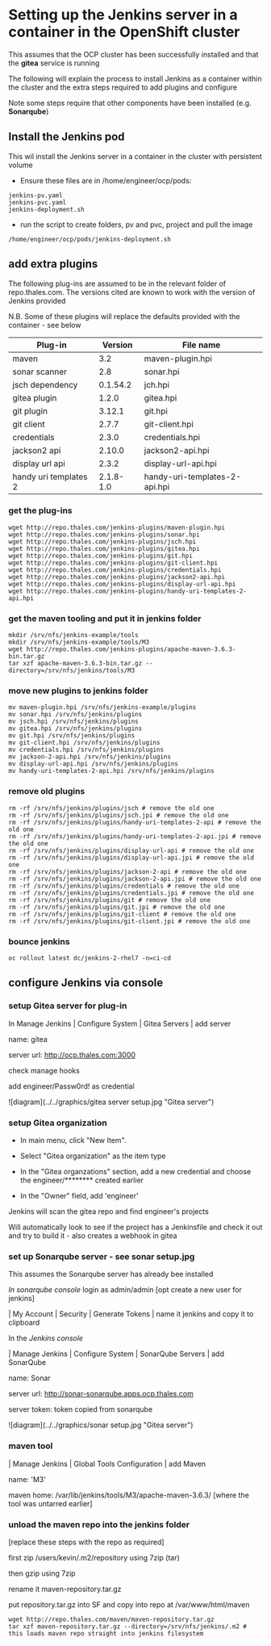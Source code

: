 # Setting up the Jenkins server in a container in the OpenShift cluster

This assumes that the OCP cluster has been successfully installed and that the **gitea** service is running

The following will explain the process to install Jenkins as a container within the cluster and the extra steps required to add plugins and configure

Note some steps require that other components have been installed (e.g. **Sonarqube**)

## Install the Jenkins pod

This wil install the Jenkins server in a container in the cluster with persistent volume

* Ensure these files are in /home/engineer/ocp/pods:

```
jenkins-pv.yaml
jenkins-pvc.yaml
jenkins-deployment.sh
```

* run the script to create folders, pv and pvc, project and pull the image

```
/home/engineer/ocp/pods/jenkins-deployment.sh
```

## add extra plugins

The following plug-ins are assumed to be in the relevant folder of repo.thales.com. The versions cited are known to work with the version of Jenkins provided 

N.B. Some of these plugins will replace the defaults provided with the container - see below

| Plug-in | Version    | File name |
| ----- |------| --------- |
| maven    | 3.2 | maven-plugin.hpi |
| sonar scanner      | 2.8      |  sonar.hpi |
| jsch dependency | 0.1.54.2 | jch.hpi |
| gitea plugin | 1.2.0 | gitea.hpi |
| git plugin | 3.12.1 | git.hpi |
| git client | 2.7.7 | git-client.hpi |
| credentials | 2.3.0 | credentials.hpi |
| jackson2 api | 2.10.0 | jackson2-api.hpi |
| display url api | 2.3.2 | display-url-api.hpi |
| handy uri templates 2 | 2.1.8-1.0 | handy-uri-templates-2-api.hpi |


### get the plug-ins


```
wget http://repo.thales.com/jenkins-plugins/maven-plugin.hpi
wget http://repo.thales.com/jenkins-plugins/sonar.hpi
wget http://repo.thales.com/jenkins-plugins/jsch.hpi
wget http://repo.thales.com/jenkins-plugins/gitea.hpi
wget http://repo.thales.com/jenkins-plugins/git.hpi
wget http://repo.thales.com/jenkins-plugins/git-client.hpi
wget http://repo.thales.com/jenkins-plugins/credentials.hpi
wget http://repo.thales.com/jenkins-plugins/jackson2-api.hpi
wget http://repo.thales.com/jenkins-plugins/display-url-api.hpi
wget http://repo.thales.com/jenkins-plugins/handy-uri-templates-2-api.hpi
```

### get the maven tooling and put it in jenkins folder

```
mkdir /srv/nfs/jenkins-example/tools
mkdir /srv/nfs/jenkins-example/tools/M3
wget http://repo.thales.com/jenkins-plugins/apache-maven-3.6.3-bin.tar.gz
tar xzf apache-maven-3.6.3-bin.tar.gz --directory=/srv/nfs/jenkins/tools/M3
```

### move new plugins to jenkins folder

```
mv maven-plugin.hpi /srv/nfs/jenkins-example/plugins
mv sonar.hpi /srv/nfs/jenkins/plugins
mv jsch.hpi /srv/nfs/jenkins/plugins
mv gitea.hpi /srv/nfs/jenkins/plugins
mv git.hpi /srv/nfs/jenkins/plugins
mv git-client.hpi /srv/nfs/jenkins/plugins
mv credentials.hpi /srv/nfs/jenkins/plugins
mv jackson-2-api.hpi /srv/nfs/jenkins/plugins
mv display-url-api.hpi /srv/nfs/jenkins/plugins
mv handy-uri-templates-2-api.hpi /srv/nfs/jenkins/plugins
```

### remove old plugins

```
rm -rf /srv/nfs/jenkins/plugins/jsch # remove the old one
rm -rf /srv/nfs/jenkins/plugins/jsch.jpi # remove the old one
rm -rf /srv/nfs/jenkins/plugins/handy-uri-templates-2-api # remove the old one
rm -rf /srv/nfs/jenkins/plugins/handy-uri-templates-2-api.jpi # remove the old one
rm -rf /srv/nfs/jenkins/plugins/display-url-api # remove the old one
rm -rf /srv/nfs/jenkins/plugins/display-url-api.jpi # remove the old one
rm -rf /srv/nfs/jenkins/plugins/jackson-2-api # remove the old one
rm -rf /srv/nfs/jenkins/plugins/jackson-2-api.jpi # remove the old one
rm -rf /srv/nfs/jenkins/plugins/credentials # remove the old one
rm -rf /srv/nfs/jenkins/plugins/credentials.jpi # remove the old one
rm -rf /srv/nfs/jenkins/plugins/git # remove the old one
rm -rf /srv/nfs/jenkins/plugins/git.jpi # remove the old one
rm -rf /srv/nfs/jenkins/plugins/git-client # remove the old one
rm -rf /srv/nfs/jenkins/plugins/git-client.jpi # remove the old one
```

### bounce jenkins

```
oc rollout latest dc/jenkins-2-rhel7 -n=ci-cd
```


## configure Jenkins via console

### setup Gitea server for plug-in

In Manage Jenkins | Configure System | Gitea Servers | add server

name: gitea 

server url: http://ocp.thales.com:3000

check manage hooks

add engineer/Passw0rd! as credential

![diagram](../../graphics/gitea server setup.jpg "Gitea server")

### setup Gitea organization

* In main menu, click "New Item".

* Select "Gitea organization" as the item type

* In the "Gitea organzations" section, add a new credential and choose the engineer/******** created earlier

* In the "Owner" field, add 'engineer'

Jenkins will scan the gitea repo and find engineer's projects 

Will automatically look to see if the project has a Jenkinsfile and check it out and try to build it - also creates a webhook in gitea


### set up Sonarqube  server  - see sonar setup.jpg

This assumes the Sonarqube server has already bee installed 

_In sonarqube console_ login as admin/admin [opt create a new user for jenkins] 

| My Account | Security | Generate Tokens | name it jenkins and copy it to clipboard

In the _Jenkins console_

| Manage Jenkins | Configure System | SonarQube Servers | add SonarQube

name: Sonar

server url: http://sonar-sonarqube.apps.ocp.thales.com 

server token: token copied from sonarqube 

![diagram](../../graphics/sonar setup.jpg "Gitea server")

### maven tool

| Manage Jenkins | Global Tools Configuration | add Maven 

name: 'M3' 

maven home: /var/lib/jenkins/tools/M3/apache-maven-3.6.3/ [where the tool was untarred earlier]

### unload the maven repo into the jenkins folder

[replace these steps with the repo as required]

first zip /users/kevin/.m2/repository using 7zip (tar)

then gzip using 7zip

rename it maven-repository.tar.gz

put repository.tar.gz into SF and copy into repo at /var/www/html/maven

```
wget http://repo.thales.com/maven/maven-repository.tar.gz
tar xzf maven-repository.tar.gz --directory=/srv/nfs/jenkins/.m2 # this loads maven repo straight into jenkins filesystem
```